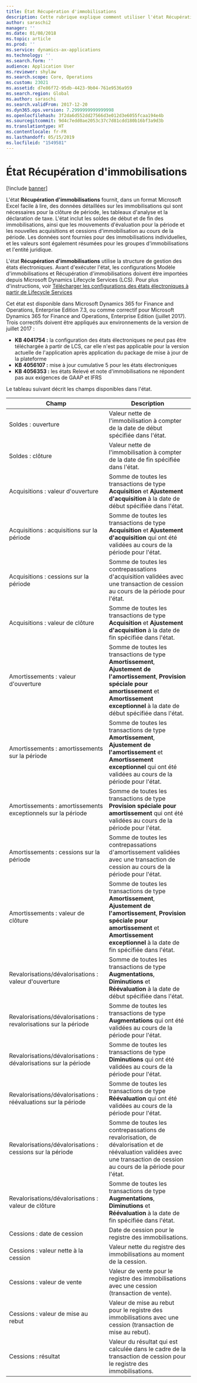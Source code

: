 ```yaml
---
title: État Récupération d'immobilisations
description: Cette rubrique explique comment utiliser l'état Récupération d'immobilisations.
author: saraschi2
manager: ''
ms.date: 01/08/2018
ms.topic: article
ms.prod: ''
ms.service: dynamics-ax-applications
ms.technology: ''
ms.search.form: ''
audience: Application User
ms.reviewer: shylaw
ms.search.scope: Core, Operations
ms.custom: 23021
ms.assetid: d7e86f72-95db-4423-9b04-761e9536a959
ms.search.region: Global
ms.author: saraschi
ms.search.validFrom: 2017-12-20
ms.dyn365.ops.version: 7.2999999999999998
ms.openlocfilehash: 3f2da6d552dd27566d3e012d3e6055fcaa194e4b
ms.sourcegitcommit: 9d4c7edd0ae2053c37c7d81cdd180b16bf3a9d3b
ms.translationtype: HT
ms.contentlocale: fr-FR
ms.lasthandoff: 05/15/2019
ms.locfileid: "1549581"
---
```

# <a name="fixed-assets-roll-forward-report"></a>État Récupération d'immobilisations

[!include [banner](../includes/banner.md)]

L'état **Récupération d'immobilisations** fournit, dans un format Microsoft Excel facile à lire, des données détaillées sur les immobilisations qui sont nécessaires pour la clôture de période, les tableaux d'analyse et la déclaration de taxe. L'état inclut les soldes de début et de fin des immobilisations, ainsi que les mouvements d'évaluation pour la période et les nouvelles acquisitions et cessions d'immobilisation au cours de la période. Les données sont fournies pour des immobilisations individuelles, et les valeurs sont également résumées pour les groupes d'immobilisations et l'entité juridique.

L'état **Récupération d'immobilisations** utilise la structure de gestion des états électroniques. Avant d'exécuter l'état, les configurations Modèle d'immobilisations et Récupération d'immobilisations doivent être importées depuis Microsoft Dynamics Lifecycle Services (LCS). Pour plus d'instructions, voir [Télécharger les configurations des états électroniques à partir de Lifecycle Services](https://docs.microsoft.com/en-us/dynamics365/unified-operations/dev-itpro/analytics/download-electronic-reporting-configuration-lcs)

Cet état est disponible dans Microsoft Dynamics 365 for Finance and Operations, Enterprise Edition 7.3, ou comme correctif pour Microsoft Dynamics 365 for Finance and Operations, Enterprise Edition (juillet 2017). Trois correctifs doivent être appliqués aux environnements de la version de juillet 2017 :

- **KB 4041754 :** la configuration des états électroniques ne peut pas être téléchargée à partir de LCS, car elle n'est pas applicable pour la version actuelle de l'application après application du package de mise à jour de la plateforme
- **KB 4056107 :** mise à jour cumulative 5 pour les états électroniques
- **KB 4056353 :** les états Relevé et note d'immobilisations ne répondent pas aux exigences de GAAP et IFRS

Le tableau suivant décrit les champs disponibles dans l'état.


|                    Champ                    |                                                                                                                                Description                                                                                                                                 |
|---------------------------------------------|---------------------------------------------------------------------------------------------------------------------------------------------------------------------------------------------------------------------------------------------------------------------------|
|              Soldes : ouverture              |                                                                                           Valeur nette de l'immobilisation à compter de la date de début spécifiée dans l'état.                                                                                           |
|              Soldes : clôture              |                                                                                            Valeur nette de l'immobilisation à compter de la date de fin spécifiée dans l'état.                                                                                            |
|         Acquisitions : valeur d'ouverture         |                                                 Somme de toutes les transactions de type <strong>Acquisition</strong> et <strong>Ajustement d'acquisition</strong> à la date de début spécifiée dans l'état.                                                  |
|      Acquisitions : acquisitions sur la période      |                                                 Somme de toutes les transactions de type <strong>Acquisition</strong> et <strong>Ajustement d'acquisition</strong> qui ont été validées au cours de la période pour l'état.                                                  |
|       Acquisitions : cessions sur la période        |                                                                        Somme de toutes les contrepassations d'acquisition validées avec une transaction de cession au cours de la période pour l'état.                                                                        |
|         Acquisitions : valeur de clôture         |                                                  Somme de toutes les transactions de type <strong>Acquisition</strong> et <strong>Ajustement d'acquisition</strong> à la date de fin spécifiée dans l'état.                                                   |
|        Amortissements : valeur d'ouverture         | Somme de toutes les transactions de type <strong>Amortissement</strong>, <strong>Ajustement de l'amortissement</strong>, <strong>Provision spéciale pour amortissement</strong> et <strong>Amortissement exceptionnel</strong> à la date de début spécifiée dans l'état. |
|     Amortissements : amortissements sur la période     |                         Somme de toutes les transactions de type <strong>Amortissement</strong>, <strong>Ajustement de l'amortissement</strong> et <strong>Amortissement exceptionnel</strong> qui ont été validées au cours de la période pour l'état.                          |
| Amortissements : amortissements exceptionnels sur la période |                                                              Somme de toutes les transactions de type <strong>Provision spéciale pour amortissement</strong> qui ont été validées au cours de la période pour l'état.                                                               |
|       Amortissements : cessions sur la période       |                                                                       Somme de toutes les contrepassations d'amortissement validées avec une transaction de cession au cours de la période pour l'état.                                                                        |
|        Amortissements : valeur de clôture         |  Somme de toutes les transactions de type <strong>Amortissement</strong>, <strong>Ajustement de l'amortissement</strong>, <strong>Provision spéciale pour amortissement</strong> et <strong>Amortissement exceptionnel</strong> à la date de fin spécifiée dans l'état.  |
|    Revalorisations/dévalorisations : valeur d'ouverture     |                              Somme de toutes les transactions de type <strong>Augmentations</strong>, <strong>Diminutions</strong> et <strong>Réévaluation</strong> à la date de début spécifiée dans l'état.                               |
|   Revalorisations/dévalorisations : revalorisations sur la période   |                                                                    Somme de toutes les transactions de type <strong>Augmentations</strong> qui ont été validées au cours de la période pour l'état.                                                                    |
|  Revalorisations/dévalorisations : dévalorisations sur la période  |                                                                   Somme de toutes les transactions de type <strong>Diminutions</strong> qui ont été validées au cours de la période pour l'état.                                                                   |
| Revalorisations/dévalorisations : réévaluations sur la période  |                                                                        Somme de toutes les transactions de type <strong>Réévaluation</strong> qui ont été validées au cours de la période pour l'état.                                                                        |
|   Revalorisations/dévalorisations : cessions sur la période   |                                                           Somme de toutes les contrepassations de revalorisation, de dévalorisation et de réévaluation validées avec une transaction de cession au cours de la période pour l'état.                                                           |
|    Revalorisations/dévalorisations : valeur de clôture     |                               Somme de toutes les transactions de type <strong>Augmentations</strong>, <strong>Diminutions</strong> et <strong>Réévaluation</strong> à la date de fin spécifiée dans l'état.                                |
|          Cessions : date de cession           |                                                                                                                Date de cession pour le registre des immobilisations.                                                                                                                |
|    Cessions : valeur nette à la cession    |                                                                                                    Valeur nette du registre des immobilisations au moment de la cession.                                                                                                    |
|            Cessions : valeur de vente            |                                                                                               Valeur de vente pour le registre des immobilisations avec une cession (transaction de vente).                                                                                                |
|           Cessions : valeur de mise au rebut            |                                                                                               Valeur de mise au rebut pour le registre des immobilisations avec une cession (transaction de mise au rebut).                                                                                               |
|           Cessions : résultat            |                                                                                 Valeur du résultat qui est calculée dans le cadre de la transaction de cession pour le registre des immobilisations.                                                                                 |

